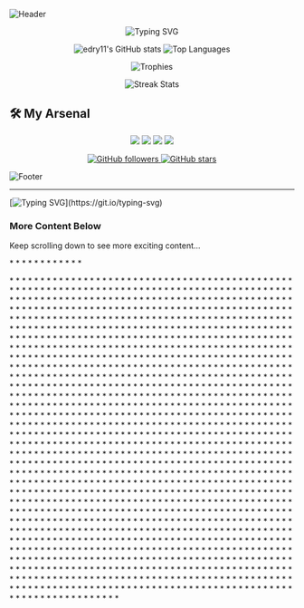 ![Header](https://i.pinimg.com/originals/c5/9a/d2/c59ad2bd4ad2fbacd04017debc679ddb.gif)

<p align="center">
  <img src="https://readme-typing-svg.herokuapp.com?font=Fira+Code&duration=4000&pause=1000&color=36BCF7&background=FFFFFF00&width=435&lines=Hello+World!;Welcome+to+my+profile;Explore+my+repositories" alt="Typing SVG" />
</p>

<p align="center">
  <img src="https://github-readme-stats.vercel.app/api?username=edry11&show_icons=true&theme=highcontrast" alt="edry11's GitHub stats" />
  <img src="https://github-readme-stats.vercel.app/api/top-langs/?username=edry11&layout=compact&theme=highcontrast" alt="Top Languages" />
</p>

<p align="center">
  <img src="https://github-profile-trophy.vercel.app/?username=edry11&theme=darkhub" alt="Trophies" />
</p>

<p align="center">
  <img src="https://github-readme-streak-stats.herokuapp.com/?user=edry11&theme=highcontrast" alt="Streak Stats" />
</p>

## 🛠️ My Arsenal

<p align="center">
  <img src="https://img.shields.io/badge/-Java-007396?style=for-the-badge&logo=java&logoColor=white" />
  <img src="https://img.shields.io/badge/-C%23-239120?style=for-the-badge&logo=c-sharp&logoColor=white" />
  <img src="https://img.shields.io/badge/-Bash-4EAA25?style=for-the-badge&logo=gnu-bash&logoColor=white" />
  <img src="https://img.shields.io/badge/-Python-3776AB?style=for-the-badge&logo=python&logoColor=white" />
</p>

<p align="center">
  <a href="https://github.com/edry11">
    <img src="https://img.shields.io/github/followers/edry11?label=Follow&style=social" alt="GitHub followers" />
  </a>
  <a href="https://github.com/edry11">
    <img src="https://img.shields.io/github/stars/edry11?affiliations=OWNER%2CCOLLABORATOR&style=social" alt="GitHub stars" />
  </a>
</p>

![Footer](https://images-wixmp-ed30a86b8c4ca887773594c2.wixmp.com/f/72695b72-0993-4dbd-9616-1128111b2c5a/dfqyrkk-e63273bc-3b62-4b6e-a61a-0c4aad72d17b.gif?token=eyJ0eXAiOiJKV1QiLCJhbGciOiJIUzI1NiJ9.eyJzdWIiOiJ1cm46YXBwOjdlMGQxODg5ODIyNjQzNzNhNWYwZDQxNWVhMGQyNmUwIiwiaXNzIjoidXJuOmFwcDo3ZTBkMTg4OTgyMjY0MzczYTVmMGQ0MTVlYTBkMjZlMCIsIm9iaiI6W1t7InBhdGgiOiJcL2ZcLzcyNjk1YjcyLTA5OTMtNGRiZC05NjE2LTExMjgxMTFiMmM1YVwvZGZxeXJray1lNjMyNzNiYy0zYjYyLTRiNmUtYTYxYS0wYzRhYWQ3MmQxN2IuZ2lmIn1dXSwiYXVkIjpbInVybjpzZXJ2aWNlOmZpbGUuZG93bmxvYWQiXX0.GZqFrQuiko8Bd6BXyx0xYbrz8WLOVHr3jHkcshbTppw)

---

[![Typing SVG](https://readme-typing-svg.demolab.com/?lines=Keep+scrolling...;It+never+ends!;Check+out+my+projects!)](https://git.io/typing-svg)

<!-- Repeat content to create a long scroll -->

### More Content Below

Keep scrolling down to see more exciting content...

<!-- Repeat lines to create a long loop effect -->

\* * *
\* * *
\* * *
\* * *

\* * *
\* * *
\* * *
\* * *
\* * *
\* * *
\* * *
\* * *
\* * *
\* * *
\* * *
\* * *
\* * *
\* * *
\* * *
\* * *
\* * *
\* * *
\* * *
\* * *
\* * *
\* * *
\* * *
\* * *
\* * *
\* * *
\* * *
\* * *
\* * *
\* * *
\* * *
\* * *
\* * *
\* * *
\* * *
\* * *
\* * *
\* * *
\* * *
\* * *
\* * *
\* * *
\* * *
\* * *
\* * *
\* * *
\* * *
\* * *
\* * *
\* * *
\* * *
\* * *
\* * *
\* * *
\* * *
\* * *
\* * *
\* * *
\* * *
\* * *
\* * *
\* * *
\* * *
\* * *
\* * *
\* * *
\* * *
\* * *
\* * *
\* * *
\* * *
\* * *
\* * *
\* * *
\* * *
\* * *
\* * *
\* * *
\* * *
\* * *
\* * *
\* * *
\* * *
\* * *
\* * *
\* * *
\* * *
\* * *
\* * *
\* * *
\* * *
\* * *
\* * *
\* * *
\* * *
\* * *
\* * *
\* * *
\* * *
\* * *
\* * *
\* * *
\* * *
\* * *
\* * *
\* * *
\* * *
\* * *
\* * *
\* * *
\* * *
\* * *
\* * *
\* * *
\* * *
\* * *
\* * *
\* * *
\* * *
\* * *
\* * *
\* * *
\* * *
\* * *
\* * *
\* * *
\* * *
\* * *
\* * *
\* * *
\* * *
\* * *
\* * *
\* * *
\* * *
\* * *
\* * *
\* * *
\* * *
\* * *
\* * *
\* * *
\* * *
\* * *
\* * *
\* * *
\* * *
\* * *
\* * *
\* * *
\* * *
\* * *
\* * *
\* * *
\* * *
\* * *
\* * *
\* * *
\* * *
\* * *
\* * *
\* * *
\* * *
\* * *
\* * *
\* * *
\* * *
\* * *
\* * *
\* * *
\* * *
\* * *
\* * *
\* * *
\* * *
\* * *
\* * *
\* * *
\* * *
\* * *
\* * *
\* * *
\* * *
\* * *
\* * *
\* * *
\* * *
\* * *
\* * *
\* * *
\* * *
\* * *
\* * *
\* * *
\* * *
\* * *
\* * *
\* * *
\* * *
\* * *
\* * *
\* * *
\* * *
\* * *
\* * *
\* * *
\* * *
\* * *
\* * *
\* * *
\* * *
\* * *
\* * *
\* * *
\* * *
\* * *
\* * *
\* * *
\* * *
\* * *
\* * *
\* * *
\* * *
\* * *
\* * *
\* * *
\* * *
\* * *
\* * *
\* * *
\* * *
\* * *
\* * *
\* * *
\* * *
\* * *
\* * *
\* * *
\* * *
\* * *
\* * *
\* * *
\* * *
\* * *
\* * *
\* * *
\* * *
\* * *
\* * *
\* * *
\* * *
\* * *
\* * *
\* * *
\* * *
\* * *
\* * *
\* * *
\* * *
\* * *
\* * *
\* * *
\* * *
\* * *
\* * *
\* * *
\* * *
\* * *
\* * *
\* * *
\* * *
\* * *
\* * *
\* * *
\* * *
\* * *
\* * *
\* * *
\* * *
\* * *
\* * *
\* * *
\* * *
\* * *
\* * *
\* * *
\* * *
\* * *
\* * *
\* * *
\* * *
\* * *
\* * *
\* * *
\* * *
\* * *
\* * *
\* * *
\* * *
\* * *
\* * *
\* * *
\* * *
\* * *
\* * *
\* * *
\* * *
\* * *
\* * *
\* * *
\* * *
\* * *
\* * *
\* * *
\* * *
\* * *
\* * *
\* * *
\* * *
\* * *
\* * *
\* * *
\* * *
\* * *
\* * *
\* * *
\* * *
\* * *
\* * *
\* * *
\* * *
\* * *
\* * *
\* * *
\* * *
\* * *
\* * *
\* * *
\* * *
\* * *
\* * *
\* * *
\* * *
\* * *
\* * *
\* * *
\* * *
\* * *
\* * *
\* * *
\* * *
\* * *
\* * *
\* * *
\* * *
\* * *
\* * *
\* * *
\* * *
\* * *
\* * *
\* * *
\* * *
\* * *
\* * *
\* * *
\* * *
\* * *
\* * *
\* * *
\* * *
\* * *
\* * *
\* * *
\* * *
\* * *
\* * *
\* * *
\* * *
\* * *
\* * *
\* * *
\* * *
\* * *
\* * *
\* * *
\* * *
\* * *
\* * *
\* * *
\* * *
\* * *
\* * *
\* * *
\* * *
\* * *
\* * *
\* * *
\* * *
\* * *
\* * *
\* * *
\* * *
\* * *
\* * *
\* * *
\* * *
\* * *
\* * *
\* * *
\* * *
\* * *
\* * *
\* * *
\* * *
\* * *
\* * *
\* * *
\* * *
\* * *
\* * *
\* * *
\* * *
\* * *
\* * *
\* * *
\* * *
\* * *
\* * *
\* * *
\* * *
\* * *
\* * *
\* * *
\* * *
\* * *
\* * *
\* * *
\* * *
\* * *
\* * *
\* * *
\* * *
\* * *
\* * *
\* * *
\* * *
\* * *
\* * *
\* * *
\* * *
\* * *
\* * *
\* * *
\* * *
\* * *
\* * *
\* * *
\* * *
\* * *
\* * *
\* * *
\* * *
\* * *
\* * *
\* * *
\* * *
\* * *
\* * *
\* * *
\* * *
\* * *
\* * *
\* * *
\* * *
\* * *
\* * *
\* * *
\* * *
\* * *
\* * *
\* * *
\* * *
\* * *
\* * *
\* * *
\* * *
\* * *
\* * *
\* * *
\* * *
\* * *
\* * *
\* * *
\* * *
\* * *
\* * *
\* * *
\* * *
\* * *
\* * *
\* * *
\* * *
\* * *
\* * *
\* * *
\* * *
\* * *
\* * *
\* * *
\* * *
\* * *
